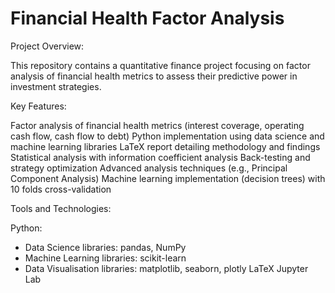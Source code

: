 # Financial Health Factor Analysis

Project Overview:

This repository contains a quantitative finance project focusing on factor analysis of financial health metrics to assess their predictive power in investment strategies.

Key Features:

Factor analysis of financial health metrics (interest coverage, operating cash flow, cash flow to debt)
Python implementation using data science and machine learning libraries
LaTeX report detailing methodology and findings
Statistical analysis with information coefficient analysis
Back-testing and strategy optimization
Advanced analysis techniques (e.g., Principal Component Analysis)
Machine learning implementation (decision trees) with 10 folds cross-validation

Tools and Technologies:

Python:
- Data Science libraries: pandas, NumPy
- Machine Learning libraries: scikit-learn
- Data Visualisation libraries: matplotlib, seaborn, plotly
LaTeX
Jupyter Lab


